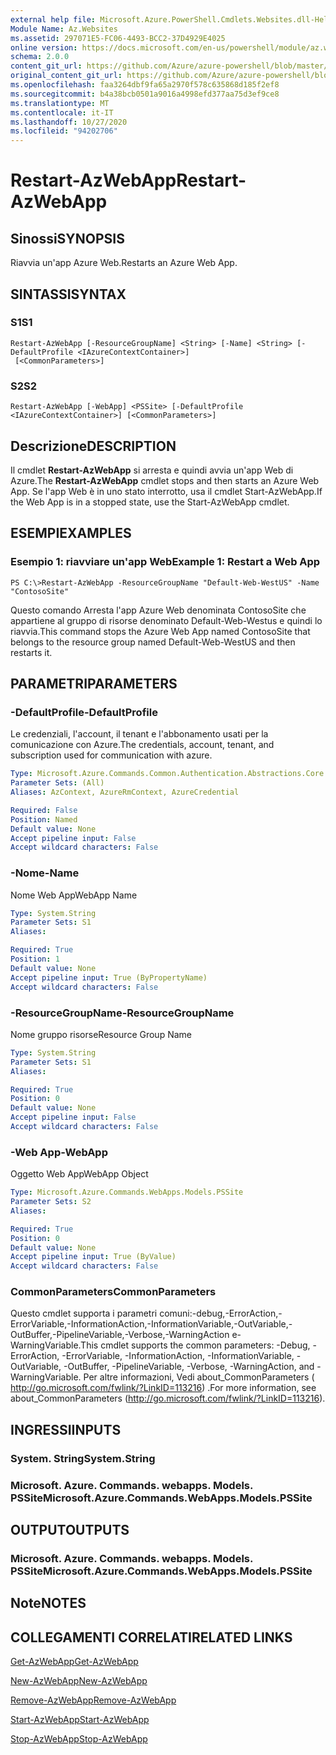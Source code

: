 ```yaml
---
external help file: Microsoft.Azure.PowerShell.Cmdlets.Websites.dll-Help.xml
Module Name: Az.Websites
ms.assetid: 297071E5-FC06-4493-BCC2-37D4929E4025
online version: https://docs.microsoft.com/en-us/powershell/module/az.websites/restart-azwebapp
schema: 2.0.0
content_git_url: https://github.com/Azure/azure-powershell/blob/master/src/Websites/Websites/help/Restart-AzWebApp.md
original_content_git_url: https://github.com/Azure/azure-powershell/blob/master/src/Websites/Websites/help/Restart-AzWebApp.md
ms.openlocfilehash: faa3264dbf9fa65a2970f578c635868d185f2ef8
ms.sourcegitcommit: b4a38bcb0501a9016a4998efd377aa75d3ef9ce8
ms.translationtype: MT
ms.contentlocale: it-IT
ms.lasthandoff: 10/27/2020
ms.locfileid: "94202706"
---
```

# <span data-ttu-id="81c63-101">Restart-AzWebApp</span><span class="sxs-lookup"><span data-stu-id="81c63-101">Restart-AzWebApp</span></span>

## <span data-ttu-id="81c63-102">Sinossi</span><span class="sxs-lookup"><span data-stu-id="81c63-102">SYNOPSIS</span></span>
<span data-ttu-id="81c63-103">Riavvia un'app Azure Web.</span><span class="sxs-lookup"><span data-stu-id="81c63-103">Restarts an Azure Web App.</span></span>

## <span data-ttu-id="81c63-104">SINTASSI</span><span class="sxs-lookup"><span data-stu-id="81c63-104">SYNTAX</span></span>

### <span data-ttu-id="81c63-105">S1</span><span class="sxs-lookup"><span data-stu-id="81c63-105">S1</span></span>
```
Restart-AzWebApp [-ResourceGroupName] <String> [-Name] <String> [-DefaultProfile <IAzureContextContainer>]
 [<CommonParameters>]
```

### <span data-ttu-id="81c63-106">S2</span><span class="sxs-lookup"><span data-stu-id="81c63-106">S2</span></span>
```
Restart-AzWebApp [-WebApp] <PSSite> [-DefaultProfile <IAzureContextContainer>] [<CommonParameters>]
```

## <span data-ttu-id="81c63-107">Descrizione</span><span class="sxs-lookup"><span data-stu-id="81c63-107">DESCRIPTION</span></span>
<span data-ttu-id="81c63-108">Il cmdlet **Restart-AzWebApp** si arresta e quindi avvia un'app Web di Azure.</span><span class="sxs-lookup"><span data-stu-id="81c63-108">The **Restart-AzWebApp** cmdlet stops and then starts an Azure Web App.</span></span>
<span data-ttu-id="81c63-109">Se l'app Web è in uno stato interrotto, usa il cmdlet Start-AzWebApp.</span><span class="sxs-lookup"><span data-stu-id="81c63-109">If the Web App is in a stopped state, use the Start-AzWebApp cmdlet.</span></span>

## <span data-ttu-id="81c63-110">ESEMPI</span><span class="sxs-lookup"><span data-stu-id="81c63-110">EXAMPLES</span></span>

### <span data-ttu-id="81c63-111">Esempio 1: riavviare un'app Web</span><span class="sxs-lookup"><span data-stu-id="81c63-111">Example 1: Restart a Web App</span></span>
```
PS C:\>Restart-AzWebApp -ResourceGroupName "Default-Web-WestUS" -Name "ContosoSite"
```

<span data-ttu-id="81c63-112">Questo comando Arresta l'app Azure Web denominata ContosoSite che appartiene al gruppo di risorse denominato Default-Web-Westus e quindi lo riavvia.</span><span class="sxs-lookup"><span data-stu-id="81c63-112">This command stops the Azure Web App named ContosoSite that belongs to the resource group named Default-Web-WestUS and then restarts it.</span></span>

## <span data-ttu-id="81c63-113">PARAMETRI</span><span class="sxs-lookup"><span data-stu-id="81c63-113">PARAMETERS</span></span>

### <span data-ttu-id="81c63-114">-DefaultProfile</span><span class="sxs-lookup"><span data-stu-id="81c63-114">-DefaultProfile</span></span>
<span data-ttu-id="81c63-115">Le credenziali, l'account, il tenant e l'abbonamento usati per la comunicazione con Azure.</span><span class="sxs-lookup"><span data-stu-id="81c63-115">The credentials, account, tenant, and subscription used for communication with azure.</span></span>

```yaml
Type: Microsoft.Azure.Commands.Common.Authentication.Abstractions.Core.IAzureContextContainer
Parameter Sets: (All)
Aliases: AzContext, AzureRmContext, AzureCredential

Required: False
Position: Named
Default value: None
Accept pipeline input: False
Accept wildcard characters: False
```

### <span data-ttu-id="81c63-116">-Nome</span><span class="sxs-lookup"><span data-stu-id="81c63-116">-Name</span></span>
<span data-ttu-id="81c63-117">Nome Web App</span><span class="sxs-lookup"><span data-stu-id="81c63-117">WebApp Name</span></span>

```yaml
Type: System.String
Parameter Sets: S1
Aliases:

Required: True
Position: 1
Default value: None
Accept pipeline input: True (ByPropertyName)
Accept wildcard characters: False
```

### <span data-ttu-id="81c63-118">-ResourceGroupName</span><span class="sxs-lookup"><span data-stu-id="81c63-118">-ResourceGroupName</span></span>
<span data-ttu-id="81c63-119">Nome gruppo risorse</span><span class="sxs-lookup"><span data-stu-id="81c63-119">Resource Group Name</span></span>

```yaml
Type: System.String
Parameter Sets: S1
Aliases:

Required: True
Position: 0
Default value: None
Accept pipeline input: False
Accept wildcard characters: False
```

### <span data-ttu-id="81c63-120">-Web App</span><span class="sxs-lookup"><span data-stu-id="81c63-120">-WebApp</span></span>
<span data-ttu-id="81c63-121">Oggetto Web App</span><span class="sxs-lookup"><span data-stu-id="81c63-121">WebApp Object</span></span>

```yaml
Type: Microsoft.Azure.Commands.WebApps.Models.PSSite
Parameter Sets: S2
Aliases:

Required: True
Position: 0
Default value: None
Accept pipeline input: True (ByValue)
Accept wildcard characters: False
```

### <span data-ttu-id="81c63-122">CommonParameters</span><span class="sxs-lookup"><span data-stu-id="81c63-122">CommonParameters</span></span>
<span data-ttu-id="81c63-123">Questo cmdlet supporta i parametri comuni:-debug,-ErrorAction,-ErrorVariable,-InformationAction,-InformationVariable,-OutVariable,-OutBuffer,-PipelineVariable,-Verbose,-WarningAction e-WarningVariable.</span><span class="sxs-lookup"><span data-stu-id="81c63-123">This cmdlet supports the common parameters: -Debug, -ErrorAction, -ErrorVariable, -InformationAction, -InformationVariable, -OutVariable, -OutBuffer, -PipelineVariable, -Verbose, -WarningAction, and -WarningVariable.</span></span> <span data-ttu-id="81c63-124">Per altre informazioni, Vedi about_CommonParameters ( http://go.microsoft.com/fwlink/?LinkID=113216) .</span><span class="sxs-lookup"><span data-stu-id="81c63-124">For more information, see about_CommonParameters (http://go.microsoft.com/fwlink/?LinkID=113216).</span></span>

## <span data-ttu-id="81c63-125">INGRESSI</span><span class="sxs-lookup"><span data-stu-id="81c63-125">INPUTS</span></span>

### <span data-ttu-id="81c63-126">System. String</span><span class="sxs-lookup"><span data-stu-id="81c63-126">System.String</span></span>

### <span data-ttu-id="81c63-127">Microsoft. Azure. Commands. webapps. Models. PSSite</span><span class="sxs-lookup"><span data-stu-id="81c63-127">Microsoft.Azure.Commands.WebApps.Models.PSSite</span></span>

## <span data-ttu-id="81c63-128">OUTPUT</span><span class="sxs-lookup"><span data-stu-id="81c63-128">OUTPUTS</span></span>

### <span data-ttu-id="81c63-129">Microsoft. Azure. Commands. webapps. Models. PSSite</span><span class="sxs-lookup"><span data-stu-id="81c63-129">Microsoft.Azure.Commands.WebApps.Models.PSSite</span></span>

## <span data-ttu-id="81c63-130">Note</span><span class="sxs-lookup"><span data-stu-id="81c63-130">NOTES</span></span>

## <span data-ttu-id="81c63-131">COLLEGAMENTI CORRELATI</span><span class="sxs-lookup"><span data-stu-id="81c63-131">RELATED LINKS</span></span>

[<span data-ttu-id="81c63-132">Get-AzWebApp</span><span class="sxs-lookup"><span data-stu-id="81c63-132">Get-AzWebApp</span></span>](./Get-AzWebApp.md)

[<span data-ttu-id="81c63-133">New-AzWebApp</span><span class="sxs-lookup"><span data-stu-id="81c63-133">New-AzWebApp</span></span>](./New-AzWebApp.md)

[<span data-ttu-id="81c63-134">Remove-AzWebApp</span><span class="sxs-lookup"><span data-stu-id="81c63-134">Remove-AzWebApp</span></span>](./Remove-AzWebApp.md)

[<span data-ttu-id="81c63-135">Start-AzWebApp</span><span class="sxs-lookup"><span data-stu-id="81c63-135">Start-AzWebApp</span></span>](./Start-AzWebApp.md)

[<span data-ttu-id="81c63-136">Stop-AzWebApp</span><span class="sxs-lookup"><span data-stu-id="81c63-136">Stop-AzWebApp</span></span>](./Stop-AzWebApp.md)


